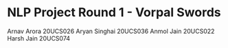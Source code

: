 # NLP Project Round 1 - Vorpal Swords
Arnav Arora 20UCS026
Aryan Singhai 20UCS036
Anmol Jain 20UCS022
Harsh Jain 20UCS074
